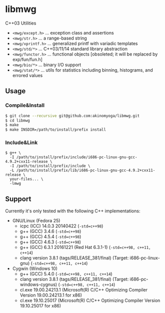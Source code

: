 # libmwg
C++03 Utilities
- `<mwg/except.h>` ... exception class and assertions
- `<mwg/str.h>` ... a range-based string
- `<mwg/xprintf.h>` ... generalized printf with variadic templates
- `<mwg/std/*>` ... C++03/11/14 standard library abstraction
- `<mwg/functor.h>` ... functional objects [obsoleted; it will be replaced by exp/fun/fun.h]
- `<mwg/bio/*>` ... binary I/O support
- `<mwg/stat/*>` ... utils for statistics including binning, histograms, and errored values


## Usage
### Compile&Install

```bash
$ git clone --recursive git@github.com:akinomyoga/libmwg.git
$ cd libmwg
$ make
$ make INSDIR=/path/to/install/prefix install
```

### Include&Link
```
$ g++ \
  -I /path/to/install/prefix/include/i686-pc-linux-gnu-gcc-4.9.2+cxx11-release \
  -I /path/to/install/prefix/include \
  -L /path/to/install/prefix/lib/i686-pc-linux-gnu-gcc-4.9.2+cxx11-release \
  your-files... \
  -lmwg
```

## Support
Currently it's only tested with the following C++ implementations:

- GNU/Linux (Fedora 25) 
  - icpc (ICC) 14.0.3 20140422 (`-std=c++98`)
  - g++ (GCC) 3.4.6 (`-std=c++98`)
  - g++ (GCC) 4.5.4 (`-std=c++98`)
  - g++ (GCC) 4.6.3 (`-std=c++98`)
  - g++ (GCC) 6.3.1 20161221 (Red Hat 6.3.1-1) (`-std=c++98, c++11, c++14`)
  - clang version 3.8.1 (tags/RELEASE_381/final) (Target: i686-pc-linux-gnu) (`-std=c++98, c++11, c++14`)
- Cygwin (Windows 10)
  - g++ (GCC) 5.4.0 (`-std=c++98, c++11, c++14`)
  - clang version 3.8.1 (tags/RELEASE_381/final) (Target: i686-pc-windows-cygnus) (`-std=c++98, c++11, c++14`)
  - cl.exe 19.00.24213.1 (Microsoft(R) C/C++ Optimizing Compiler Version 19.00.24213.1 for x86)
  - cl.exe 19.10.25017 (Microsoft(R) C/C++ Optimizing Compiler Version 19.10.25017 for x86)
